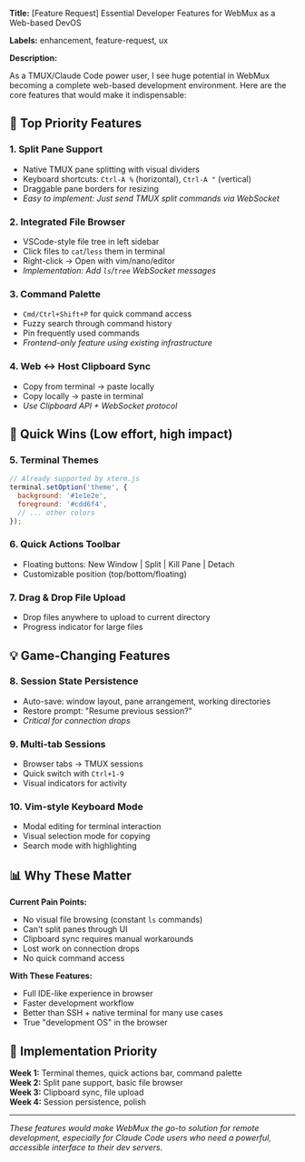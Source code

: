 **Title:** [Feature Request] Essential Developer Features for WebMux as a Web-based DevOS

**Labels:** enhancement, feature-request, ux

**Description:**

As a TMUX/Claude Code power user, I see huge potential in WebMux becoming a complete web-based development environment. Here are the core features that would make it indispensable:

## 🎯 Top Priority Features

### 1. **Split Pane Support**
- Native TMUX pane splitting with visual dividers
- Keyboard shortcuts: `Ctrl-A %` (horizontal), `Ctrl-A "` (vertical)
- Draggable pane borders for resizing
- *Easy to implement: Just send TMUX split commands via WebSocket*

### 2. **Integrated File Browser**
- VSCode-style file tree in left sidebar
- Click files to `cat`/`less` them in terminal
- Right-click → Open with vim/nano/editor
- *Implementation: Add `ls`/`tree` WebSocket messages*

### 3. **Command Palette** 
- `Cmd/Ctrl+Shift+P` for quick command access
- Fuzzy search through command history
- Pin frequently used commands
- *Frontend-only feature using existing infrastructure*

### 4. **Web ↔ Host Clipboard Sync**
- Copy from terminal → paste locally
- Copy locally → paste in terminal
- *Use Clipboard API + WebSocket protocol*

## 🚀 Quick Wins (Low effort, high impact)

### 5. **Terminal Themes**
```javascript
// Already supported by xterm.js
terminal.setOption('theme', {
  background: '#1e1e2e',
  foreground: '#cdd6f4',
  // ... other colors
});
```

### 6. **Quick Actions Toolbar**
- Floating buttons: New Window | Split | Kill Pane | Detach
- Customizable position (top/bottom/floating)

### 7. **Drag & Drop File Upload**
- Drop files anywhere to upload to current directory
- Progress indicator for large files

## 💡 Game-Changing Features

### 8. **Session State Persistence**
- Auto-save: window layout, pane arrangement, working directories
- Restore prompt: "Resume previous session?"
- *Critical for connection drops*

### 9. **Multi-tab Sessions**
- Browser tabs → TMUX sessions
- Quick switch with `Ctrl+1-9`
- Visual indicators for activity

### 10. **Vim-style Keyboard Mode**
- Modal editing for terminal interaction
- Visual selection mode for copying
- Search mode with highlighting

## 📊 Why These Matter

**Current Pain Points:**
- No visual file browsing (constant `ls` commands)
- Can't split panes through UI
- Clipboard sync requires manual workarounds
- Lost work on connection drops
- No quick command access

**With These Features:**
- Full IDE-like experience in browser
- Faster development workflow
- Better than SSH + native terminal for many use cases
- True "development OS" in the browser

## 🔧 Implementation Priority

**Week 1:** Terminal themes, quick actions bar, command palette  
**Week 2:** Split pane support, basic file browser  
**Week 3:** Clipboard sync, file upload  
**Week 4:** Session persistence, polish  

---

*These features would make WebMux the go-to solution for remote development, especially for Claude Code users who need a powerful, accessible interface to their dev servers.*